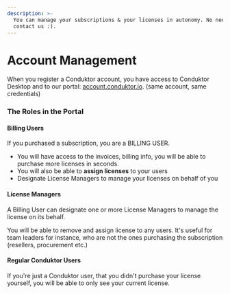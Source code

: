 ```yaml
---
description: >-
  You can manage your subscriptions & your licenses in autonomy. No need to
  contact us :).
---
```


# Account Management

When you register a Conduktor account, you have access to Conduktor Desktop and to our portal: [account.conduktor.io](https://account.conduktor.io/). \(same account, same credentials\)

### The Roles in the Portal

#### Billing Users

If you purchased a subscription, you are a BILLING USER.

* You will have access to the invoices, billing info, you will be able to purchase more licenses in seconds.
* You will also be able to **assign licenses** to your users
* Designate License Managers to manage your licenses on behalf of you

#### License Managers

A Billing User can designate one or more License Managers to manage the license on its behalf. 

You will be able to remove and assign license to any users. It's useful for team leaders for instance, who are not the ones purchasing the subscription \(resellers, procurement etc.\)

#### Regular Conduktor Users

If you're just a Conduktor user, that you didn't purchase your license yourself, you will be able to only see your current license.





